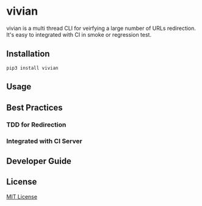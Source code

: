 # vivian
vivian is a multi thread CLI for veirfying a large number of URLs redirection. It's easy to integrated with CI in smoke or regression test.

## Installation
```
pip3 install vivian
```


## Usage


## Best Practices


### TDD for Redirection


### Integrated with CI Server


## Developer Guide


## License

[MIT License](./LICENSE)

